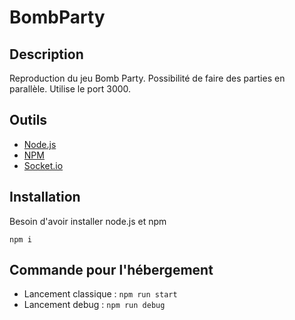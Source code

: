 # BombParty

## Description

Reproduction du jeu Bomb Party. Possibilité de faire des parties en parallèle. Utilise le port 3000.

## Outils
- [Node.js](https://nodejs.org/fr)
- [NPM](https://www.npmjs.com/)
- [Socket.io](https://socket.io/)


## Installation
Besoin d'avoir installer node.js et npm

```
npm i
```

## Commande pour l'hébergement

- Lancement classique : ```npm run start```
- Lancement debug : ```npm run debug```

